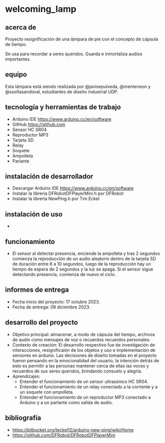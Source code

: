# welcoming_lamp

## acerca de

Proyecto resignificación de una lámpara de pie con el concepto de cápsula de tiempo.

Se usa para recordar a seres queridos. Guarda e inmortaliza audios importantes.

## equipo

Esta lámpara está siendo realizada por @janisepulveda, @menteneon y @ssofiasandoval, estudiantes de diseño industrial UDP.

## tecnología y herramientas de trabajo

* Arduino IDE https://www.arduino.cc/en/software
* GitHub https://github.com
* Sensor HC SR04
* Reproductor MP3
* Tarjeta SD
* Relay
* Soquete
* Ampolleta
* Parlante

## instalación de desarrollador

* Descargar Arduino IDE https://www.arduino.cc/en/software
* Instalar la librería DFRobotDFPlayerMini.h por DFRobot
* Instalar la librería NewPing.h por Tim Eckel

## instalación de uso

*

## funcionamiento

* El sensor al detectar presencia, enciende la ampolleta y tras 2 segundos comienza la reproducción de un audio aleatorio dentro de la tarjeta SD de duración entre 6 a 10 segundos, luego de la reproducción hay un tiempo de espera de 2 segundos y la luz se apaga. Si el sensor sigue detectando presencia, comienza de nuevo el ciclo.
  
## informes de entrega

* Fecha inicio del proyecto: 17 octubre 2023.
* Fecha de entrega: 08 diciembre 2023.

## desarrollo del proyecto

* Objetivo principal:
    almacenar, a modo de cápsula del tiempo, archivos de audio como mensajes de voz o recuerdos recuerdos personales.
* Contexto de creación:
    El desarrollo respectivo fue de investigación de interacciones, resignificaión de los objetos y uso e implementación de sensores en arduino. Las decisiones de diseño tomadas en el proyecto fueron pensando en la emocionalidad del usuario, la intención detrás de esto es permitir a las personas mantener cerca de ellas las voces y recuerdos de sus seres queridos, brindando consuelo y alegría.
* Aprendizajes:
    * Entender el funcionamiento de un sensor ultrasónico HC SR04.
    * Entender el funcionamiento de un relay conectado a la corriente y a un soquete con ampolleta.
    * Entender el funcionamiento de un reproductor MP3 conectado a Arduino y a un parlante como salida de audio.

## bibliografía 

* https://bitbucket.org/teckel12/arduino-new-ping/wiki/Home
* https://github.com/DFRobot/DFRobotDFPlayerMini
  

